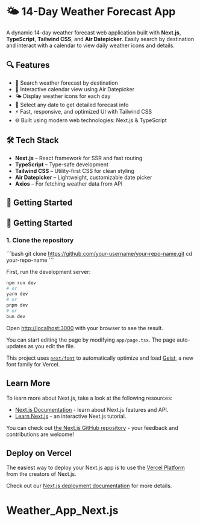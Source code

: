 # 🌤️ 14-Day Weather Forecast App

A dynamic 14-day weather forecast web application built with **Next.js**, **TypeScript**, **Tailwind CSS**, and **Air Datepicker**. Easily search by destination and interact with a calendar to view daily weather icons and details.

## 🔍 Features

- 🔎 Search weather forecast by destination
- 📅 Interactive calendar view using Air Datepicker
- 🌤️ Display weather icons for each day
- 🧭 Select any date to get detailed forecast info
- ⚡ Fast, responsive, and optimized UI with Tailwind CSS
- 🌐 Built using modern web technologies: Next.js & TypeScript

## 🛠️ Tech Stack

- **Next.js** – React framework for SSR and fast routing
- **TypeScript** – Type-safe development
- **Tailwind CSS** – Utility-first CSS for clean styling
- **Air Datepicker** – Lightweight, customizable date picker
- **Axios** – For fetching weather data from API

## 🚀 Getting Started

## 🚀 Getting Started

### 1. Clone the repository

\`\`\`bash
git clone https://github.com/your-username/your-repo-name.git
cd your-repo-name
\`\`\`


First, run the development server:

```bash
npm run dev
# or
yarn dev
# or
pnpm dev
# or
bun dev
```

Open [http://localhost:3000](http://localhost:3000) with your browser to see the result.

You can start editing the page by modifying `app/page.tsx`. The page auto-updates as you edit the file.

This project uses [`next/font`](https://nextjs.org/docs/app/building-your-application/optimizing/fonts) to automatically optimize and load [Geist](https://vercel.com/font), a new font family for Vercel.

## Learn More

To learn more about Next.js, take a look at the following resources:

- [Next.js Documentation](https://nextjs.org/docs) - learn about Next.js features and API.
- [Learn Next.js](https://nextjs.org/learn) - an interactive Next.js tutorial.

You can check out [the Next.js GitHub repository](https://github.com/vercel/next.js) - your feedback and contributions are welcome!

## Deploy on Vercel

The easiest way to deploy your Next.js app is to use the [Vercel Platform](https://vercel.com/new?utm_medium=default-template&filter=next.js&utm_source=create-next-app&utm_campaign=create-next-app-readme) from the creators of Next.js.

Check out our [Next.js deployment documentation](https://nextjs.org/docs/app/building-your-application/deploying) for more details.
# Weather_App_Next.js
